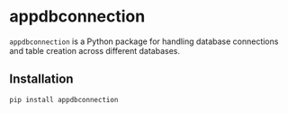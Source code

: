 # appdbconnection

`appdbconnection` is a Python package for handling database connections and table creation across different databases.

## Installation

```bash
pip install appdbconnection
